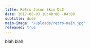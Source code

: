 ```yaml
---
title: Retro Jason Skin DLC
date: 2017-08-03 10:48:00 -04:00
subtitle: dude
main-image: "/uploads/retro-main.jpg"
released: true
---
```


blah blah